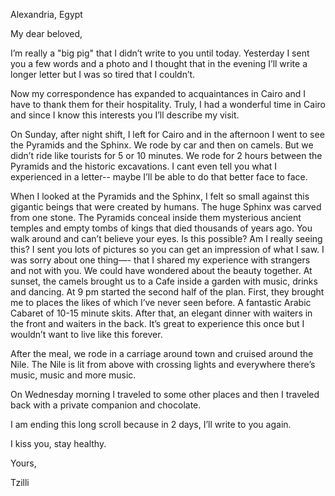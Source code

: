 Alexandria, Egypt

My dear beloved,

I’m really a "big pig" that I didn’t write to you until today. Yesterday I sent you a few words and a photo and I thought that in the evening I’ll write a longer letter but I was so tired that I couldn’t.

Now my correspondence has expanded to acquaintances in Cairo and I have to thank them for their hospitality. Truly, I had a wonderful time in Cairo and since I know this interests you I’ll describe my visit.

On Sunday, after night shift, I left for Cairo and in the afternoon I went to see the Pyramids and the Sphinx. We rode by car and then on camels. But we didn’t ride like tourists for 5 or 10 minutes. We rode for 2 hours between the Pyramids and the historic excavations. I cant even tell you what I experienced in a letter-- maybe I’ll be able to do that better face to face.

When I looked at the Pyramids and the Sphinx, I felt so small against this gigantic beings that were created by humans. The huge Sphinx was carved from one stone. The Pyramids conceal inside them mysterious ancient temples and empty tombs of kings that died thousands of years ago. You walk around and can’t believe your eyes. Is this possible? Am I really seeing this? I sent you lots of pictures so you can get an impression of what I saw. I was sorry about one thing—- that I shared my experience with strangers and not with you. We could have wondered about the beauty together. At sunset, the camels brought us to a Cafe inside a garden with music, drinks and dancing. At 9 pm started the second half of the plan. First, they brought me to places the likes of which I’ve never seen before. A fantastic Arabic Cabaret of 10-15 minute skits. After that, an elegant dinner with waiters in the front and waiters in the back. It’s great to experience this once but I wouldn’t want to live like this forever.

After the meal, we rode in a carriage around town and cruised around the Nile. The Nile is lit from above with crossing lights and everywhere there’s music, music and more music.

On Wednesday morning I traveled to some other places and then I traveled back with a private companion and chocolate.

I am ending this long scroll because in 2 days, I’ll write to you again.

I kiss you, stay healthy.

Yours,

Tzilli